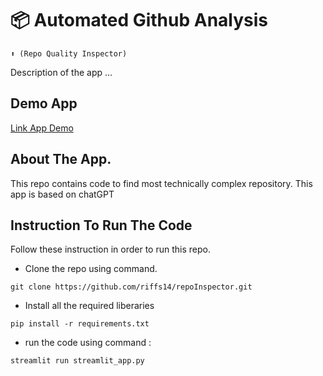 # 📦 Automated Github Analysis
```
⬆️ (Repo Quality Inspector)
```

Description of the app ...

## Demo App
[Link App Demo](https://riffs14-repoinspector-streamlit-app-li9k4k.streamlit.app)


## About The App. 

This repo contains code to find most technically complex repository. This app is based on chatGPT

## Instruction To Run The Code

Follow these instruction in order to run this repo.
- Clone the repo using command. 
```
git clone https://github.com/riffs14/repoInspector.git
```
- Install all the required liberaries
```
pip install -r requirements.txt
```

- run the code using command :
```
streamlit run streamlit_app.py
```